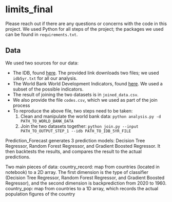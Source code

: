 # limits_final

Please reach out if there are any questions or concerns with the code in this project. We used Python for all steps of the project; the packages we used can be found in `requirements.txt`.

## Data

We used two sources for our data:

- The IDB, found [here](https://www.census.gov/programs-surveys/international-programs/about/idb.html). The provided link downloads two files; we used `idb5yr.txt` for all our analysis.
- The World Bank World Development Indicators, found [here](https://databank.worldbank.org/source/world-development-indicators). We used a subset of the possible indicators.
- The result of joining the two datasets is in `joined_data.csv`.
- We also provide the file `codes.csv`, which we used as part of the join process
- To reproduce the above file, two steps need to be taken:
    1. Clean and manipulate the world bank data: `python analysis.py -d PATH_TO_WORLD_BANK_DATA`
    2. Join the two datasets together: `python join.py --input PATH_TO_OUTPUT_STEP_1 --idb PATH_TO_IDB_5YR_FILE`

Prediction_Forecast generates 3 prediction models: Decision Tree Regressor, Random Forest Regressor, and Gradient Boosted Regressor. It then backtests the results, and compares the result to the actual predictions.

Two main pieces of data:
country_record: map from countries (located in notebook) to a 2D array. The first dimension is the type of classifier (Decision Tree Regressor, Random Forest Regressor, and Gradient Boosted Regressor), and the second dimension is backprediction from 2020 to 1960.
country_pop: map from countries to a 1D array, which records the actual population figures of the country